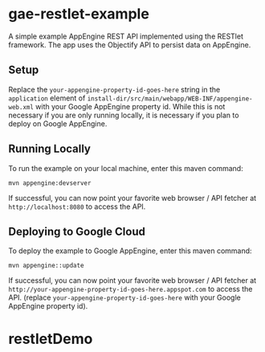 # gae-restlet-example
A simple example AppEngine REST API implemented using the RESTlet framework. The
app uses the Objectify API to persist data on AppEngine.

## Setup

Replace the ```your-appengine-property-id-goes-here``` string in the ```application``` element of
```install-dir/src/main/webapp/WEB-INF/appengine-web.xml``` with your Google AppEngine property id.  While this is not
necessary if you are only running locally, it is necessary if you plan to deploy on Google AppEngine.

## Running Locally

To run the example on your local machine, enter this maven command:

```mvn appengine:devserver```

If successful, you can now point your favorite web browser / API fetcher at ```http://localhost:8080``` to
access the API.

## Deploying to Google Cloud

To deploy the example to Google AppEngine, enter this maven command:

```mvn appengine::update```

If successful, you can now point your favorite web browser / API fetcher at ```http://your-appengine-property-id-goes-here.appspot.com``` to
access the API. (replace ```your-appengine-property-id-goes-here``` with your Google AppEngine property id). 
# restletDemo
